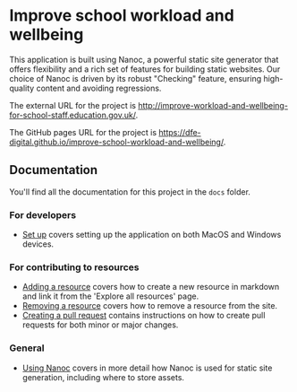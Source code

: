 # Improve school workload and wellbeing

This application is built using Nanoc, a powerful static site generator that
offers flexibility and a rich set of features for building static websites. Our
choice of Nanoc is driven by its robust "Checking" feature, ensuring
high-quality content and avoiding regressions.

The external URL for the project is <http://improve-workload-and-wellbeing-for-school-staff.education.gov.uk/>.

The GitHub pages URL for the project is <https://dfe-digital.github.io/improve-school-workload-and-wellbeing/>.

## Documentation

You'll find all the documentation for this project in the `docs` folder.

### For developers

- [Set up](/docs/set-up) covers setting up the application on both MacOS and
  Windows devices.

### For contributing to resources

- [Adding a resource](/docs/adding-a-resource.md) covers how to create a new
  resource in markdown and link it from the 'Explore all resources' page.
- [Removing a resource](/docs/removing-a-resource.md) covers how to remove a
  resource from the site.
- [Creating a pull request](/docs/creating-a-pull-request.md) contains
  instructions on how to create pull requests for both minor or major changes.

### General

- [Using Nanoc](/docs/using-nanoc.md) covers in more detail how Nanoc is used
  for static site generation, including where to store assets.
